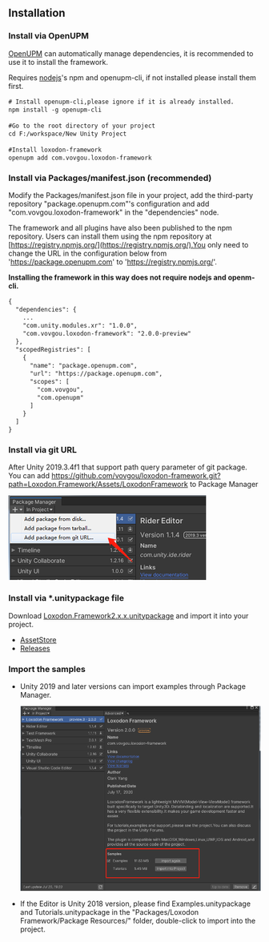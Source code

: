 ## Installation

### Install via OpenUPM 

[OpenUPM](https://openupm.com/) can automatically manage dependencies, it is recommended to use it to install the framework.

Requires [nodejs](https://nodejs.org/en/download/)'s npm and openupm-cli, if not installed please install them first.

    # Install openupm-cli,please ignore if it is already installed.
    npm install -g openupm-cli 
    
    #Go to the root directory of your project
    cd F:/workspace/New Unity Project
    
    #Install loxodon-framework
    openupm add com.vovgou.loxodon-framework
    
### Install via Packages/manifest.json (recommended)

Modify the Packages/manifest.json file in your project, add the third-party repository "package.openupm.com"'s configuration and add "com.vovgou.loxodon-framework" in the "dependencies" node.

The framework and all plugins have also been published to the npm repository. Users can install them using the npm repository at [https://registry.npmjs.org/](https://registry.npmjs.org/).You only need to change the URL in the configuration below from 'https://package.openupm.com' to 'https://registry.npmjs.org/'.

**Installing the framework in this way does not require nodejs and openm-cli.**

    {
      "dependencies": {
        ...
        "com.unity.modules.xr": "1.0.0",
        "com.vovgou.loxodon-framework": "2.0.0-preview"
      },
      "scopedRegistries": [
        {
          "name": "package.openupm.com",
          "url": "https://package.openupm.com",
          "scopes": [
            "com.vovgou",
            "com.openupm"
          ]
        }
      ]
    }

### Install via git URL

After Unity 2019.3.4f1 that support path query parameter of git package. You can add https://github.com/vovgou/loxodon-framework.git?path=Loxodon.Framework/Assets/LoxodonFramework to Package Manager

![](docs/images/install_via_git.png)

### Install via *.unitypackage file

Download [Loxodon.Framework2.x.x.unitypackage](https://github.com/vovgou/loxodon-framework/releases) and import it into your project.

- [AssetStore](https://assetstore.unity.com/packages/tools/gui/loxodon-framework-77446)
- [Releases](https://github.com/vovgou/loxodon-framework/releases)

### Import the samples

 - Unity 2019 and later versions can import examples through Package Manager.

   ![](docs/images/install_examples.png)
   
 - If the Editor is Unity 2018 version, please find Examples.unitypackage and Tutorials.unitypackage in the "Packages/Loxodon Framework/Package Resources/" folder, double-click to import into the project.